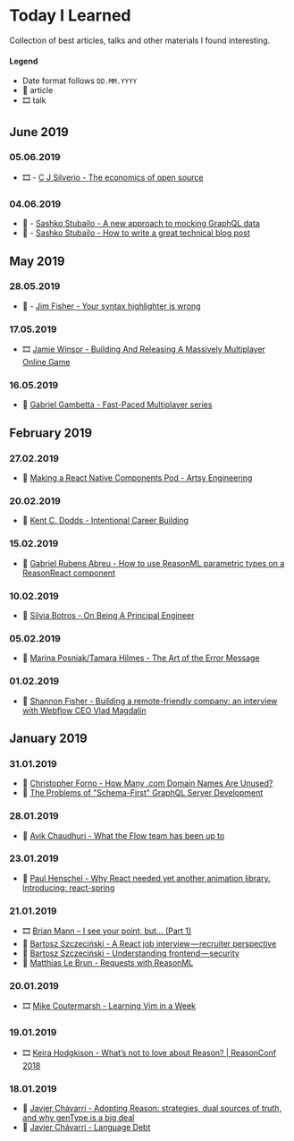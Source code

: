 # Today I Learned
Collection of best articles, talks and other materials I found interesting.

#### Legend
- Date format follows `DD.MM.YYYY`
- 📖 article
- 🎞 talk

## June 2019

### 05.06.2019

- 🎞 - [C J Silverio - The economics of open source](https://youtu.be/MO8hZlgK5zc)

### 04.06.2019

- 📖 - [Sashko Stubailo - A new approach to mocking GraphQL data](https://www.freecodecamp.org/news/a-new-approach-to-mocking-graphql-data-1ef49de3d491/)
- 📖 - [Sashko Stubailo - How to write a great technical blog post](https://www.freecodecamp.org/news/how-to-write-a-great-technical-blog-post-414c414b67f6/)

## May 2019

### 28.05.2019

- 📖 - [Jim Fisher - Your syntax highlighter is wrong](https://jameshfisher.com/2014/05/11/your-syntax-highlighter-is-wrong/)

### 17.05.2019

- 🎞 [Jamie Winsor - Building And Releasing A Massively Multiplayer Online Game](https://www.youtube.com/watch?v=_i6n-eWiVn4)

### 16.05.2019
- 📖 [Gabriel Gambetta - Fast-Paced Multiplayer series](https://www.gabrielgambetta.com/client-server-game-architecture.html)

## February 2019

### 27.02.2019

- 📖 [Making a React Native Components Pod - Artsy Engineering](http://artsy.github.io/blog/2018/04/17/making-a-components-pod/)

### 20.02.2019

- 📖 [Kent C. Dodds - Intentional Career Building](https://kentcdodds.com/blog/intentional-career-building)

### 15.02.2019

- 📖 [Gabriel Rubens Abreu - How to use ReasonML parametric types on a ReasonReact component](https://medium.com/astrocoders/how-to-use-reasonml-parametric-types-on-a-reasonreact-bound-component-19a2ccb2ee35)

### 10.02.2019
- 📖 [Silvia Botros - On Being A Principal Engineer](https://blog.dbsmasher.com/2019/01/28/on-being-a-principal-engineer.html)
  
### 05.02.2019
- 📖 [Marina Posniak/Tamara Hilmes - The Art of the Error Message](https://spotify.design/articles/2018-11-29/the-art-of-the-error-message/)

### 01.02.2019

- 📖 [Shannon Fisher - Building a remote-friendly company: an interview with Webflow CEO Vlad Magdalin](https://hackernoon.com/building-a-remote-friendly-company-an-interview-with-webflow-ceo-vlad-magdalin-3597d55df44c)

## January 2019

### 31.01.2019
- 📖 [Christopher Forno - How Many .com Domain Names Are Unused?](https://singaporedatacompany.com/blog/how-many-domain-names-are-unused)
- 📖 [The Problems of "Schema-First" GraphQL Server Development](https://www.prisma.io/blog/the-problems-of-schema-first-graphql-development-x1mn4cb0tyl3/)

### 28.01.2019
- 📖 [Avik Chaudhuri - What the Flow team has been up to](https://medium.com/flow-type/what-the-flow-team-has-been-up-to-54239c62004f)

### 23.01.2019
- 📖 [Paul Henschel - Why React needed yet another animation library. Introducing: react-spring](https://blog.usejournal.com/why-react-needed-yet-another-animation-library-introducing-react-spring-8212e424c5ce?source=userActivityShare-f1ca21eba144-1548293205&_branch_match_id=564788800423313311)

### 21.01.2019
- 🎞 [Brian Mann – I see your point, but… (Part 1)](https://youtu.be/5XQOK0v_YRE)
- 📖 [Bartosz Szczeciński - A React job interview — recruiter perspective](https://medium.com/@baphemot/a-react-job-interview-recruiter-perspective-f1096f54dd16)
- 📖 [Bartosz Szczeciński - Understanding frontend — security](https://medium.com/@baphemot/understanding-react-frontend-security-4963d35feea7)
- 📖 [Matthias Le Brun - Requests with ReasonML](https://bloodyowl.github.io/blog/2019-01-20-requests-with-reasonml/)

### 20.01.2019
- 🎞 [Mike Coutermarsh - Learning Vim in a Week](https://youtu.be/_NUO4JEtkDw)

### 19.01.2019
- 🎞 [Keira Hodgkison - What’s not to love about Reason? | ReasonConf 2018](https://youtu.be/4xr0WE49eik)

### 18.01.2019
- 📖 [Javier Chávarri - Adopting Reason: strategies, dual sources of truth, and why genType is a big deal](https://medium.com/@javierwchavarri/adopting-reason-strategies-dual-sources-of-truth-and-why-gentype-is-a-big-deal-c514265b466d)
- 📖 [Javier Chávarri - Language Debt](https://medium.com/@javierwchavarri/language-debt-aa525ee2d879)
